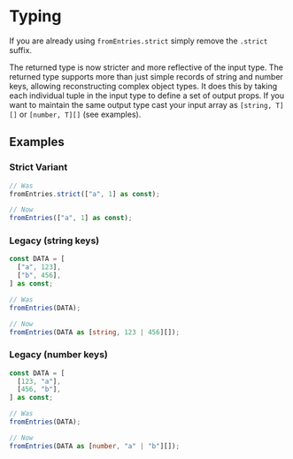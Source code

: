 # Typing

If you are already using `fromEntries.strict` simply remove the `.strict`
suffix.

The returned type is now stricter and more reflective of the input type. The
returned type supports more than just simple records of string and number keys,
allowing reconstructing complex object types. It does this by taking each
individual tuple in the input type to define a set of output props. If you want
to maintain the same output type cast your input array as `[string, T][]` or
`[number, T][]` (see examples).

## Examples

### Strict Variant

```ts
// Was
fromEntries.strict(["a", 1] as const);

// Now
fromEntries(["a", 1] as const);
```

### Legacy (string keys)

```ts
const DATA = [
  ["a", 123],
  ["b", 456],
] as const;

// Was
fromEntries(DATA);

// Now
fromEntries(DATA as [string, 123 | 456][]);
```

### Legacy (number keys)

```ts
const DATA = [
  [123, "a"],
  [456, "b"],
] as const;

// Was
fromEntries(DATA);

// Now
fromEntries(DATA as [number, "a" | "b"][]);
```
